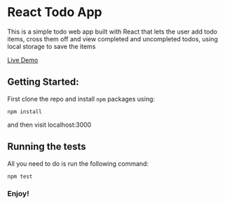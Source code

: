 # React Todo App

This is a simple todo web app built with React that lets the user add todo items, cross them off and view completed and uncompleted todos, using local storage to save the items



[Live Demo](http://jude2go-todo.herokuapp.com/)


## Getting Started:

First clone the repo and install ```npm``` packages using:

```
npm install
```

and then visit localhost:3000

## Running the tests

All you need to do is run the following command:
```
npm test
```


### Enjoy!
